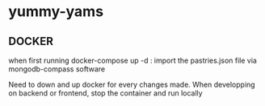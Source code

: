 # yummy-yams

## DOCKER
when  first running docker-compose up -d :
import the pastries.json file via mongodb-compass software

Need to down and up docker for every changes made.
When developping on backend or frontend, stop the container and run locally

##